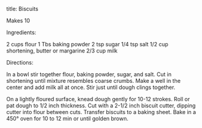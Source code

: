 title: Biscuits

Makes 10

Ingredients:

2 cups flour
1 Tbs baking powder
2 tsp sugar
1/4 tsp salt
1/2 cup shortening, butter or margarine
2/3 cup milk

Directions:

In a bowl stir together flour, baking powder, sugar, and salt.  Cut in shortening until mixture resembles coarse crumbs.  Make a well in the center and add milk all at once.  Stir just until dough clings together.

On a lightly floured surface, knead dough gently for 10-12 strokes.  Roll or pat dough to 1/2 inch thickness.  Cut with a 2-1/2 inch biscuit cutter, dipping cutter into flour between cuts.
Transfer biscuits to a baking sheet.  Bake in a 450° oven for 10 to 12 min or until golden brown.
